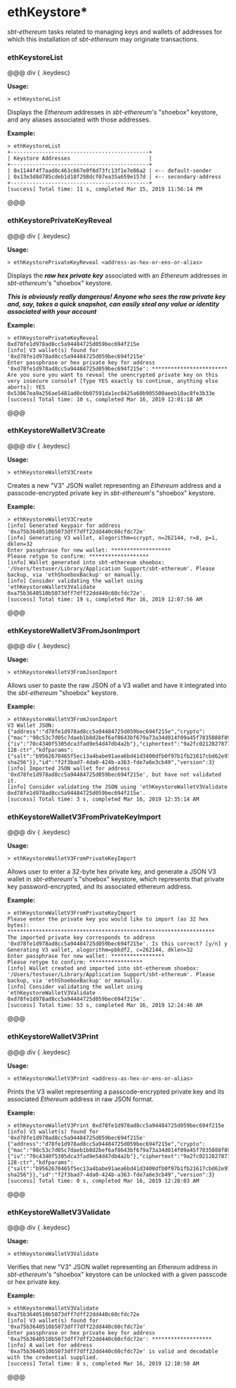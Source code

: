 # ethKeystore*

_sbt-ethereum_ tasks related to managing keys and wallets of addresses for which this installation of _sbt-ethereum_ may originate transactions.

### ethKeystoreList

@@@ div { .keydesc}

**Usage:**
```
> ethKeystoreList
```

Displays the _Ethereum_ addresses in _sbt-ethereum_'s "shoebox" keystore, and any aliases associated with those addresses.

**Example:**
```
> ethKeystoreList
+--------------------------------------------+
| Keystore Addresses                         |
+--------------------------------------------+
| 0x1144f4f7aad0c463c667e0f8d73fc13f1e7e86a2 | <-- default-sender
| 0x13e3d8d785cdeb1d18f298dcf07ea35a659e157d | <-- secondary-address
+--------------------------------------------+
[success] Total time: 11 s, completed Mar 15, 2019 11:56:14 PM
```

@@@

### ethKeystorePrivateKeyReveal

@@@ div { .keydesc}

**Usage:**
```
> ethKeystorePrivateKeyReveal <address-as-hex-or-ens-or-alias>
```

Displays the _**raw hex private key**_ associated with an _Ethereum_ addresses in _sbt-ethereum_'s "shoebox" keystore.

_**This is obviously really dangerous! Anyone who sees the raw private key and, say, takes a quick snapshot, can easily
steal any value or identity associated with your account**_

**Example:**
```
> ethKeystorePrivateKeyReveal 0xd78fe1d978ad8cc5a94484725d059bec694f215e
[info] V3 wallet(s) found for '0xd78fe1d978ad8cc5a94484725d059bec694f215e'
Enter passphrase or hex private key for address '0xd78fe1d978ad8cc5a94484725d059bec694f215e': ************************
Are you sure you want to reveal the unencrypted private key on this very insecure console? [Type YES exactly to continue, anything else aborts]: YES
0x53867ea9a256ae5481ad0c0b07591da1ec0425a60b905500aeeb10ac8fe3b33e
[success] Total time: 10 s, completed Mar 16, 2019 12:01:18 AM
```

@@@

### ethKeystoreWalletV3Create

@@@ div { .keydesc}

**Usage:**
```
> ethKeystoreWalletV3Create
```

Creates a new "V3" JSON wallet representing an _Ethereum_ address and a passcode-encrypted private key in _sbt-ethereum_'s "shoebox" keystore.

**Example:**
```
> ethKeystoreWalletV3Create 
[info] Generated keypair for address '0xa75b3640510b5073dff7dff22dd440c60cfdc72e'
[info] Generating V3 wallet, alogorithm=scrypt, n=262144, r=8, p=1, dklen=32
Enter passphrase for new wallet: *******************
Please retype to confirm: *******************
[info] Wallet generated into sbt-ethereum shoebox: '/Users/testuser/Library/Application Support/sbt-ethereum'. Please backup, via 'ethShoeboxBackup' or manually.
[info] Consider validating the wallet using 'ethKeystoreWalletV3Validate 0xa75b3640510b5073dff7dff22dd440c60cfdc72e'.
[success] Total time: 19 s, completed Mar 16, 2019 12:07:56 AM
```

@@@

### ethKeystoreWalletV3FromJsonImport

@@@ div { .keydesc}

**Usage:**
```
> ethKeystoreWalletV3FromJsonImport
```
Allows user to paste the raw JSON of a V3 wallet and have it integrated into the _sbt-ethereum_ "shoebox" keystore.

**Example:**
```
> ethKeystoreWalletV3FromJsonImport
V3 Wallet JSON: {"address":"d78fe1d978ad8cc5a94484725d059bec694f215e","crypto":{"mac":"98c53c7d05c7daeb1b8d2bef6af8643bf679a73a34d014f09a45f7035088f89b","kdf":"pbkdf2","cipherparams":{"iv":"70c4340f5305dca3fad9e54d47db4a2b"},"ciphertext":"9a2fc0212827877068d5a54f0ad64fab8767d52849535305e984682db25be23d","cipher":"aes-128-ctr","kdfparams":{"salt":"b9562670465f5ec13a4babe91aea6bd41d3400dfb0f97b1fb21617cbd62e9782","dklen":32,"c":262144,"prf":"hmac-sha256"}},"id":"f2f3bad7-4da0-424b-a363-fde7a6e3cb49","version":3}
[info] Imported JSON wallet for address '0xd78fe1d978ad8cc5a94484725d059bec694f215e', but have not validated it.
[info] Consider validating the JSON using 'ethKeystoreWalletV3Validate 0xd78fe1d978ad8cc5a94484725d059bec694f215e'.
[success] Total time: 3 s, completed Mar 16, 2019 12:35:14 AM
```

### ethKeystoreWalletV3FromPrivateKeyImport

@@@ div { .keydesc}

**Usage:**
```
> ethKeystoreWalletV3FromPrivateKeyImport
```
Allows user to enter a 32-byte hex private key, and generate a JSON V3 wallet in _sbt-ethereum_'s "shoebox" keystore, which represents
that private key password-encrypted, and its associated ethereum address.

**Example:**
```
> ethKeystoreWalletV3FromPrivateKeyImport
Please enter the private key you would like to import (as 32 hex bytes): ******************************************************************
The imported private key corresponds to address '0xd78fe1d978ad8cc5a94484725d059bec694f215e'. Is this correct? [y/n] y
Generating V3 wallet, alogorithm=pbkdf2, c=262144, dklen=32
Enter passphrase for new wallet: *****************
Please retype to confirm: *****************
[info] Wallet created and imported into sbt-ethereum shoebox: '/Users/testuser/Library/Application Support/sbt-ethereum'. Please backup, via 'ethShoeboxBackup' or manually.
[info] Consider validating the wallet using 'ethKeystoreWalletV3Validate 0xd78fe1d978ad8cc5a94484725d059bec694f215e'.
[success] Total time: 53 s, completed Mar 16, 2019 12:24:46 AM
```

@@@

### ethKeystoreWalletV3Print

@@@ div { .keydesc}

**Usage:**
```
> ethKeystoreWalletV3Print <address-as-hex-or-ens-or-alias>
```
Prints the V3 wallet representing a passcode-encrypted private key and its associated _Ethereum_ address
in raw JSON format.

**Example:**
```
> ethKeystoreWalletV3Print 0xd78fe1d978ad8cc5a94484725d059bec694f215e
[info] V3 wallet(s) found for '0xd78fe1d978ad8cc5a94484725d059bec694f215e'
{"address":"d78fe1d978ad8cc5a94484725d059bec694f215e","crypto":{"mac":"98c53c7d05c7daeb1b8d2bef6af8643bf679a73a34d014f09a45f7035088f89b","kdf":"pbkdf2","cipherparams":{"iv":"70c4340f5305dca3fad9e54d47db4a2b"},"ciphertext":"9a2fc0212827877068d5a54f0ad64fab8767d52849535305e984682db25be23d","cipher":"aes-128-ctr","kdfparams":{"salt":"b9562670465f5ec13a4babe91aea6bd41d3400dfb0f97b1fb21617cbd62e9782","dklen":32,"c":262144,"prf":"hmac-sha256"}},"id":"f2f3bad7-4da0-424b-a363-fde7a6e3cb49","version":3}
[success] Total time: 0 s, completed Mar 16, 2019 12:28:03 AM
```

@@@

### ethKeystoreWalletV3Validate

@@@ div { .keydesc}

**Usage:**
```
> ethKeystoreWalletV3Validate
```
Verifies that new "V3" JSON wallet representing an _Ethereum_ address in _sbt-ethereum_'s "shoebox" keystore can be unlocked with a given passcode or hex private key.

**Example:**
```
> ethKeystoreWalletV3Validate 0xa75b3640510b5073dff7dff22dd440c60cfdc72e
[info] V3 wallet(s) found for '0xa75b3640510b5073dff7dff22dd440c60cfdc72e'
Enter passphrase or hex private key for address '0xa75b3640510b5073dff7dff22dd440c60cfdc72e': *******************
[info] A wallet for address '0xa75b3640510b5073dff7dff22dd440c60cfdc72e' is valid and decodable with the credential supplied.
[success] Total time: 8 s, completed Mar 16, 2019 12:10:50 AM
```

@@@


